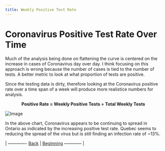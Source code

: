 ```yaml
---
title: Weekly Positive Test Rate
---
```

# Coronavirus Positive Test Rate Over Time

Much of the analysis being done on flattening the curve is centered on the increase in cases of Coronavirus day over day. I think focusing on this approach is wrong because the number of cases is tied to the number of tests. A better metric to look at what proportion of tests are positive.  

Since the testing data is dirty, therefore looking at the Coronavirus positive rate over a time span of a week will produce more realistice numbers for analysis.    

<p align="center"><b>Positive Rate = Weekly Positive Tests &divide; Total Weekly Tests</b></p>
 

![Image](https://acarmichael20.github.io/Canada-Covid-Testing/WeeklyHitRate.png)

In the above chart, Coronavirus appears to be continuing to spread in Ontario as indicated by the increasing positive test rate. Quebec seems to reducing the spread of the virus but is still finding an infection rate of ~13%.




<p>| ————-
<a href="https://acarmichael20.github.io/Canada-Covid-Testing/page3.html">Back</a> | <a href="https://acarmichael20.github.io/Canada-Covid-Testing/">Beginning</a>
———— |</p>
